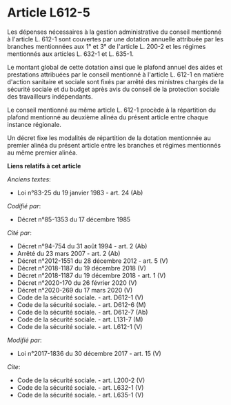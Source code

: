 # Article L612-5

Les dépenses nécessaires à la gestion administrative du conseil mentionné à l'article L. 612-1 sont couvertes par une
dotation annuelle attribuée par les branches mentionnées aux 1° et 3° de l'article L. 200-2 et les régimes mentionnés aux
articles L. 632-1 et L. 635-1. 

Le montant global de cette dotation ainsi que le plafond annuel des aides et prestations attribuées par le conseil mentionné
à l'article L. 612-1 en matière d'action sanitaire et sociale sont fixés par arrêté des ministres chargés de la sécurité
sociale et du budget après avis du conseil de la protection sociale des travailleurs indépendants. 

Le conseil mentionné au même article L. 612-1 procède à la répartition du plafond mentionné au deuxième alinéa du présent
article entre chaque instance régionale. 

Un décret fixe les modalités de répartition de la dotation mentionnée au premier alinéa du présent article entre les branches
et régimes mentionnés au même premier alinéa.

**Liens relatifs à cet article**

_Anciens textes_:

  - Loi n°83-25 du 19 janvier 1983 - art. 24 (Ab)

_Codifié par_:

  - Décret n°85-1353 du 17 décembre 1985

_Cité par_:

  - Décret n°94-754 du 31 août 1994 - art. 2 (Ab)
  - Arrêté du 23 mars 2007 - art. 2 (Ab)
  - Décret n°2012-1551 du 28 décembre 2012 - art. 5 (V)
  - Décret n°2018-1187 du 19 décembre 2018 (V)
  - Décret n°2018-1187 du 19 décembre 2018 - art. 1 (V)
  - Décret n°2020-170 du 26 février 2020 (V)
  - Décret n°2020-269 du 17 mars 2020 (V)
  - Code de la sécurité sociale. - art. D612-1 (V)
  - Code de la sécurité sociale. - art. D612-6 (M)
  - Code de la sécurité sociale. - art. D612-7 (Ab)
  - Code de la sécurité sociale. - art. L131-7 (M)
  - Code de la sécurité sociale. - art. L612-1 (V)

_Modifié par_:

  - Loi n°2017-1836 du 30 décembre 2017 - art. 15 (V)

_Cite_:

  - Code de la sécurité sociale. - art. L200-2 (V)
  - Code de la sécurité sociale. - art. L632-1 (V)
  - Code de la sécurité sociale. - art. L635-1 (V)
